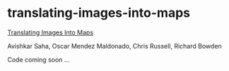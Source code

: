 # translating-images-into-maps
[Translating Images Into Maps](https://arxiv.org/abs/2110.00966)

Avishkar Saha, Oscar Mendez Maldonado, Chris Russell, Richard Bowden

Code coming soon ...
